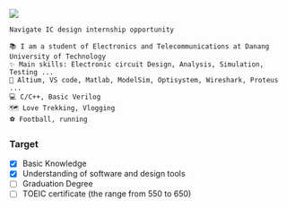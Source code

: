 
<img src="https://readme-typing-svg.herokuapp.com/?font=Righteous&size=35&center=true&vCenter=true&width=1000&height=70&duration=3000&lines=Hi+There!+👋;+I'm+Ba+Thanh!;Navigate+IC+Design+internship+opportunity
" />
</h2>

```
Navigate IC design internship opportunity

📚 I am a student of Electronics and Telecommunications at Danang University of Technology
✨ Main skills: Electronic circuit Design, Analysis, Simulation, Testing ...
🔧 Altium, VS code, Matlab, ModelSim, Optisystem, Wireshark, Proteus ...
💻 C/C++, Basic Verilog
🗺 Love Trekking, Vlogging
️⚽ Football, running
```
### Target
- [x] Basic Knowledge
- [x] Understanding of software and design tools
- [ ] Graduation Degree
- [ ] TOEIC certificate (the range from 550 to 650)
